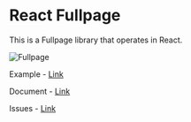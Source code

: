 # React Fullpage

This is a Fullpage library that operates in React.

![Fullpage](https://github.com/shinyj1991/react-fullpage/raw/main/package/public/readme-1.gif)

Example - [Link](https://shinyongjun.com/react-fullpage/example)

Document - [Link](https://shinyongjun.com/react-fullpage/document)

Issues - [Link](https://github.com/shinyj1991/react-fullpage/issues)
